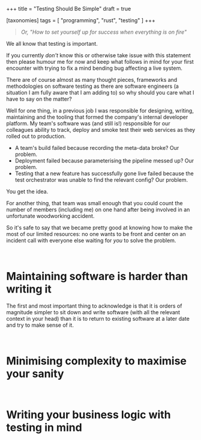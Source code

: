 +++
title = "Testing Should Be Simple"
draft = true

[taxonomies]
tags = [ "programming", "rust", "testing" ]
+++

> _Or, "How to set yourself up for success when everything is on fire"_

We all know that testing is important.

If you currently _don't_ know this or otherwise take issue with this statement then please
humour me for now and keep what follows in mind for your first encounter with trying to fix
a mind bending bug affecting a live system.

<!-- more -->

There are of course almost as many thought pieces, frameworks and methodologies on software
testing as there are software engineers (a situation I am fully aware that I am adding to)
so why should you care what I have to say on the matter?

Well for one thing, in a previous job I was responsible for designing, writing, maintaining
and the tooling that formed the company's internal developer platform. My team's software
was (and still is!) responsible for our colleagues ability to track, deploy and smoke test
their web services as they rolled out to production.

- A team's build failed because recording the meta-data broke? Our problem.
- Deployment failed because parameterising the pipeline messed up? Our problem.
- Testing that a new feature has successfully gone live failed because the test orchestrator
  was unable to find the relevant config? Our problem.

You get the idea.

For another thing, that team was small enough that you could count the number of members
(including me) on one hand after being involved in an unfortunate woodworking accident.

So it's safe to say that we became pretty good at knowing how to make the most of our
limited resources: no one wants to be front and center on an incident call with everyone
else waiting for _you_ to solve the problem.

<br>

# Maintaining software is harder than writing it

The first and most important thing to acknowledge is that it is orders of magnitude simpler
to sit down and write software (with all the relevant context in your head) than it is to
return to existing software at a later date and try to make sense of it.

<br>

# Minimising complexity to maximise your sanity

<br>

# Writing your business logic with testing in mind
